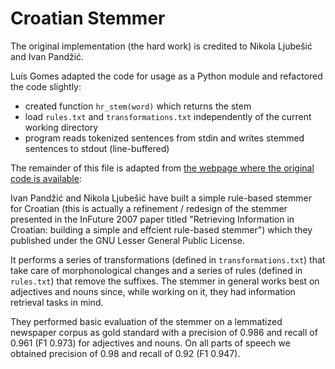 # Croatian Stemmer

The original implementation (the hard work) is credited to Nikola Ljubešić and Ivan Pandžić.

Luís Gomes adapted the code for usage as a Python module and refactored the code slightly:

- created function `hr_stem(word)` which returns the stem
- load `rules.txt` and `transformations.txt` independently of the current working directory
- program reads tokenized sentences from stdin and writes stemmed sentences to stdout (line-buffered)


The remainder of this file is adapted from [the webpage where the original code is available](http://nlp.ffzg.hr/resources/tools/stemmer-for-croatian/):


Ivan Pandžić and Nikola Ljubešić have built a simple rule-based stemmer for Croatian (this is actually a refinement / redesign of the stemmer presented in the InFuture 2007 paper titled "Retrieving Information in Croatian: building a simple and effcient rule-based stemmer") which they published under the GNU Lesser General Public License.

It performs a series of transformations (defined in `transformations.txt`) that take care of morphonological changes and a series of rules (defined in `rules.txt`) that remove the suffixes. The stemmer in general works best on adjectives and nouns since, while working on it, they had information retrieval tasks in mind.

They performed basic evaluation of the stemmer on a lemmatized newspaper corpus as gold standard with a precision of 0.986 and recall of 0.961 (F1 0.973) for adjectives and nouns. On all parts of speech we obtained precision of 0.98 and recall of 0.92 (F1 0.947).


